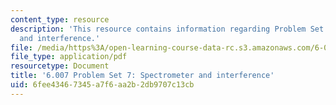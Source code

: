 ```yaml
---
content_type: resource
description: 'This resource contains information regarding Problem Set 7: Spectrometer
  and interference.'
file: /media/https%3A/open-learning-course-data-rc.s3.amazonaws.com/6-007-electromagnetic-energy-from-motors-to-lasers-spring-2011/6fee43467345a7f6aa2b2db9707c13cb_MIT6_007S11_PS7.pdf
file_type: application/pdf
resourcetype: Document
title: '6.007 Problem Set 7: Spectrometer and interference'
uid: 6fee4346-7345-a7f6-aa2b-2db9707c13cb
---
```

